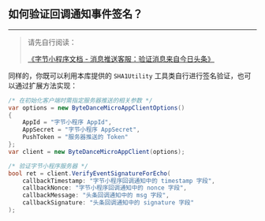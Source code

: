﻿## 如何验证回调通知事件签名？

---

> 请先自行阅读：
>
> [《字节小程序文档 - 消息推送客服：验证消息来自今日头条》](https://microapp.bytedance.com/docs/zh-CN/mini-app/develop/component/message-push-customer-service)

同样的，你既可以利用本库提供的 `SHA1Utility` 工具类自行进行签名验证，也可以通过扩展方法实现：

```csharp
/* 在初始化客户端时需指定服务器推送的相关参数 */
var options = new ByteDanceMicroAppClientOptions()
{
    AppId = "字节小程序 AppId",
    AppSecret = "字节小程序 AppSecret",
    PushToken = "服务器推送的 Token"
};
var client = new ByteDanceMicroAppClient(options);

/* 验证字节小程序服务器 */
bool ret = client.VerifyEventSignatureForEcho(
    callbackTimestamp: "字节小程序回调通知中的 timestamp 字段",
    callbackNonce: "字节小程序回调通知中的 nonce 字段",
    callbackMessage: "头条回调通知中的 msg 字段",
    callbackSignature: "头条回调通知中的 signature 字段"
);
```
